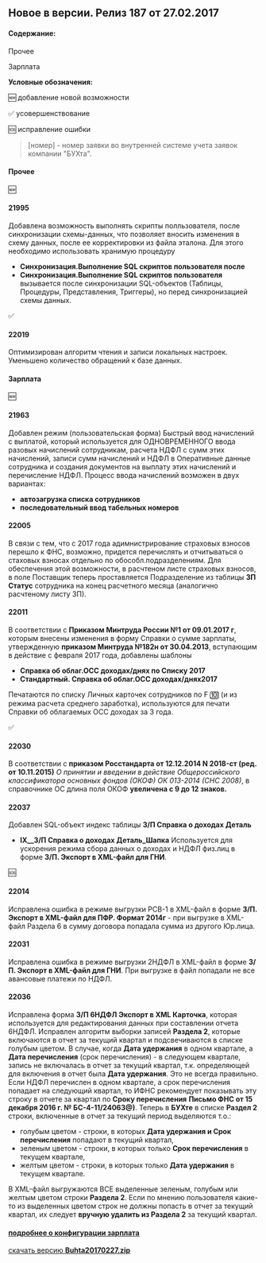 ## Новое в версии. Релиз 187 от 27.02.2017  

#### Содержание:

Прочее

Зарплата

**Условные обозначения:**

:new: добавление новой возможности

:white_check_mark: усовершенствование

:sos: исправление ошибки

  
 >[номер] - номер заявки во внутренней системе учета заявок компании "БУХта".  

#### Прочее
:new:
#### 21995
Добавлена возможность выполнять скрипты полльзователя, после синхронизации схемы-данных, что позволяет вносить изменения в схему данных, после ее корректировки из файла эталона.
Для этого необходимо использовать хранимую процедуру
* __Синхронизация.Выполнение SQL скриптов пользователя после__
* __Синхронизация.Выполнение SQL скриптов пользователя__
вызывается после синхронизации SQL-объектов (Таблицы, Процедуры, Представления, Триггеры), но перед синхронизацией схемы данных.

:white_check_mark:

#### 22019
Оптимизирован алгоритм чтения и записи локальных настроек. Уменьшено количество обращений к базе данных.

#### Зарплата

:new:

#### 21963
Добавлен режим (пользовательская форма) Быстрый ввод начислений с выплатой, который используется для ОДНОВРЕМЕННОГО ввода разовых начислений сотрудникам,
расчета НДФЛ с сумм этих начислений, записи сумм начислений и НДФЛ в Оперативные данные сотрудника и создания документов на выплату
этих начислений и перечисление НДФЛ.
Процесс ввода начислений возможен в двух вариантах:
* __автозагрузка списка сотрудников__
* __последовательный ввод табельных номеров__

#### 22005
В связи с тем, что с 2017 года адимнистрирование страховых взносов перешло к ФНС, возможно, придется перечислять и отчитываться о стаховых взносах отдельно по обособл.подразделениям.
Для обеспечения этой возможности, в расчтеном листе страховых взносов, в поле Поставщик теперь проставляется Подразделение из таблицы __ЗП Статус__ сотрудника на конец расчетного месяца (аналогично расчтеному листу ЗП).

#### 22011
В соответствии с __Приказом Минтруда России №1 от 09.01.2017 г__, которым внесены изменения в форму Справки о сумме зарплаты, утвержденную __приказом Минтруда №182н от 30.04.2013__,
вступающим в действие с февраля 2017 года, добавлены шаблоны
* __Справка об облаг.ОСС доходах/днях по Списку 2017__
* __Стандартный. Справка об облаг.ОСС доходах/днях2017__

Печатаются по списку Личных карточек сотрудников по F :keycap_ten: (и из режима расчета среднего заработка), используются для печати Справки об облагаемых ОСС  доходах за 3 года.

:white_check_mark:

#### 22030
В соответствии с __приказом Росстандарта от 12.12.2014 N 2018-ст (ред. от 10.11.2015)__ _О принятии и введении в действие Общероссийского классификатора основных фондов (ОКОФ) ОК 013-2014 (СНС 2008)_,
в справочнике ОС длина поля ОКОФ __увеличена с 9 до 12 знаков.__

#### 22037
Добавлен SQL-объект
индекс таблицы __З/П Справка о доходах Деталь__
* __IX__З/П Справка о доходах Деталь_Шапка__
Используется для ускорения режима сбора данных о доходах и НДФЛ физ.лиц в форме __З/П. Экспорт в XML-файл для ГНИ__.

:sos:
#### 22014
Исправлена ошибка в режиме выгрузки РСВ-1 в XML-файл в форме __З/П. Экспорт в XML-файл для ПФР. Формат 2014г__ - при выгрузке в XML-файл Раздела 6 в сумму договора попадала сумма из другого Юр.лица.

#### 22031
Исправлена ошибка в режиме выгрузки 2НДФЛ в XML-файл в форме __З/П. Экспорт в XML-файл для ГНИ__.
При выгрузке в файл попадали не все авансовые платежи по НДФЛ.

#### 22036
Исправлена форма __З/П 6НДФЛ Экспорт в XML Карточка__, которая используется для редактирования данных при составлении отчета 6НДФЛ.
Исправлен алгоритм выборки записей __Раздела 2__, которые включаются в отчет за текущий квартал и подсвечиваются в списке голубым цветом.
В случае, когда __Дата удержания__ в одном квартале, а __Дата перечисления__ (срок перечисления) - в следующем квартале,
запись не включалась в отчет за текущий квартал, т.к. определяющей для включения в отчет была __Дата удержания__.
Это не всегда правильно. Если НДФЛ перечислен в одном квартале, а срок перечисления попадает на следующий квартал, то ИФНС
рекомендует показывать эту строку в отчете за квартал по __Сроку перечисления__ __Письмо ФНС от 15 декабря 2016 г. № БС-4-11/24063@)__.
Теперь в __БУХте__ в списке __Раздел 2__ строки, включенные в отчет за текущий период выделяются т.о.:
* голубым цветом - строки, в которых __Дата удержания и Срок перечисления__ попадают в текущий квартал,
* зеленым цветом - строки, в которых только __Срок перечисления__ в текущем квартале,
* желтым цветом - строки, в которых только __Дата удержания__ в текущем квартале.

В XML-файл выгружаются ВСЕ выделенные зеленым, голубым или желтым цветом строки __Раздела 2__.
Если по мнению пользователя какие-то из выделенных цветом строк не должны попасть в отчет за текущий квартал,
их следует __вручную удалить из Раздела 2__ за текущий квартал.


#### [подробнее о конфигурации зарплата](Стандартная_Зарплата.html)

[скачать версию **Buhta20170227.zip**](Buhta20170227.zip)

